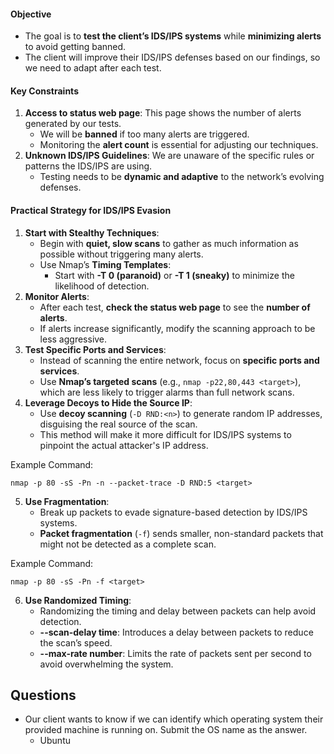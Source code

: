 #### **Objective**
- The goal is to **test the client’s IDS/IPS systems** while **minimizing alerts** to avoid getting banned.
- The client will improve their IDS/IPS defenses based on our findings, so we need to adapt after each test.

#### **Key Constraints**
1. **Access to status web page**: This page shows the number of alerts generated by our tests.
    - We will be **banned** if too many alerts are triggered.
    - Monitoring the **alert count** is essential for adjusting our techniques.
2. **Unknown IDS/IPS Guidelines**: We are unaware of the specific rules or patterns the IDS/IPS are using.
    - Testing needs to be **dynamic and adaptive** to the network’s evolving defenses.

#### **Practical Strategy for IDS/IPS Evasion**
1. **Start with Stealthy Techniques**:
    - Begin with **quiet, slow scans** to gather as much information as possible without triggering many alerts.
    - Use Nmap’s **Timing Templates**:
        - Start with **-T 0 (paranoid)** or **-T 1 (sneaky)** to minimize the likelihood of detection.
2. **Monitor Alerts**:
    - After each test, **check the status web page** to see the **number of alerts**.
    - If alerts increase significantly, modify the scanning approach to be less aggressive.
3. **Test Specific Ports and Services**:
    - Instead of scanning the entire network, focus on **specific ports and services**.
    - Use **Nmap’s targeted scans** (e.g., `nmap -p22,80,443 <target>`), which are less likely to trigger alarms than full network scans.
4. **Leverage Decoys to Hide the Source IP**:
    - Use **decoy scanning** (`-D RND:<n>`) to generate random IP addresses, disguising the real source of the scan.
    - This method will make it more difficult for IDS/IPS systems to pinpoint the actual attacker's IP address.

Example Command:
```
nmap -p 80 -sS -Pn -n --packet-trace -D RND:5 <target>
```

5. **Use Fragmentation**:
	- Break up packets to evade signature-based detection by IDS/IPS systems.
	- **Packet fragmentation** (`-f`) sends smaller, non-standard packets that might not be detected as a complete scan.

Example Command:
```
nmap -p 80 -sS -Pn -f <target>
```

6. **Use Randomized Timing**:
	- Randomizing the timing and delay between packets can help avoid detection.
	- **--scan-delay time**: Introduces a delay between packets to reduce the scan’s speed.
	- **--max-rate number**: Limits the rate of packets sent per second to avoid overwhelming the system.

## Questions
- Our client wants to know if we can identify which operating system their provided machine is running on. Submit the OS name as the answer.
	- Ubuntu